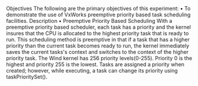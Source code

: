 Objectives
The following are the primary objectives of this experiment:
• To demonstrate the use of VxWorks preemptive priority based task scheduling
facilities.
Description
• Preemptive Priority Based Scheduling
With a preemptive priority based scheduler, each task has a priority and the
kernel insures that the CPU is allocated to the highest priority task that is ready 
to run. This scheduling method is preemptive in that if a task that has a higher
priority than the current task becomes ready to run, the kernel immediately
saves the current tasks's context and switches to the context of the higher
priority task.
The Wind kernel has 256 priority levels(0-255). Priority 0 is the highest and
priority 255 is the lowest. Tasks are assigned a priority when created; however,
while executing, a task can change its priority using taskPrioritySet(). 